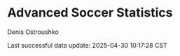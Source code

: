 # Advanced Soccer Statistics
Denis Ostroushko

<!-- gfm -->

Last successful data update: 2025-04-30 10:17:28 CST
